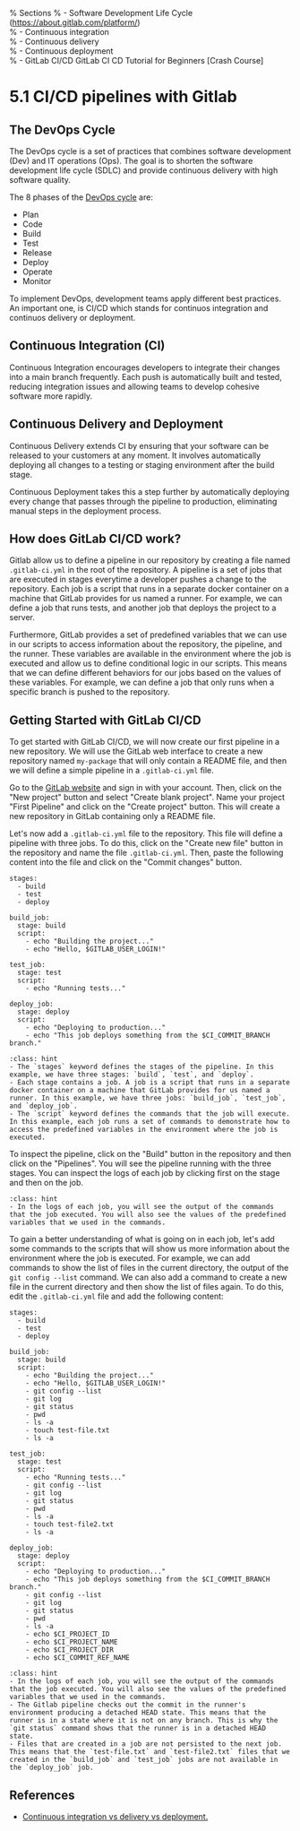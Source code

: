 % Sections
% - Software Development Life Cycle  (https://about.gitlab.com/platform/)  
% - Continuous integration  
% - Continuous delivery  
% - Continuous deployment  
% - GitLab CI/CD GitLab CI CD Tutorial for Beginners [Crash Course]  

# 5.1 CI/CD pipelines with Gitlab

## The DevOps Cycle

The DevOps cycle is a set of practices that combines software development (Dev) and IT operations (Ops). The goal is to shorten the software development life cycle (SDLC) and provide continuous delivery with high software quality.

The 8 phases of the [DevOps cycle](https://marvel-b1-cdn.bc0a.com/f00000000236551/dt-cdn.net/wp-content/uploads/2021/07/13429_ILL_DevOpsLoop.png) are:
- Plan
- Code
- Build
- Test
- Release
- Deploy
- Operate
- Monitor

To implement DevOps, development teams apply different best practices. An important one, is CI/CD which stands for continuos integration and continuos delivery or deployment.

## Continuous Integration (CI)

Continuous Integration encourages developers to integrate their changes into a main branch frequently. Each push is automatically built and tested, reducing integration issues and allowing teams to develop cohesive software more rapidly.

## Continuous Delivery and Deployment

Continuous Delivery extends CI by ensuring that your software can be released to your customers at any moment. It involves automatically deploying all changes to a testing or staging environment after the build stage.

Continuous Deployment takes this a step further by automatically deploying every change that passes through the pipeline to production, eliminating manual steps in the deployment process.

## How does GitLab CI/CD work?

Gitlab allow us to define a pipeline in our repository by creating a file named `.gitlab-ci.yml` in the root of the repository. A pipeline is a set of jobs that are executed in stages everytime a developer pushes a change to the repository. Each job is a script that runs in a separate docker container on a machine that GitLab provides for us named a runner. For example, we can define a job that runs tests, and another job that deploys the project to a server.

Furthermore, GitLab provides a set of predefined variables that we can use in our scripts to access information about the repository, the pipeline, and the runner. These variables are available in the environment where the job is executed and allow us to define conditional logic in our scripts. This means that we can define different behaviors for our jobs based on the values of these variables. For example, we can define a job that only runs when a specific branch is pushed to the repository.

## Getting Started with GitLab CI/CD

To get started with GitLab CI/CD, we will now create our first pipeline in a new repository. We will use the GitLab web interface to create a new repository named `my-package` that will only contain a README file, and then we will define a simple pipeline in a `.gitlab-ci.yml` file.

Go to the [GitLab website](https://gitlab.com/) and sign in with your account. Then, click on the "New project" button and select "Create blank project". Name your project "First Pipeline" and click on the "Create project" button. This will create a new repository in GitLab containing only a README file.

Let's now add a `.gitlab-ci.yml` file to the repository. This file will define a pipeline with three jobs. To do this, click on the "Create new file" button in the repository and name the file `.gitlab-ci.yml`. Then, paste the following content into the file and click on the "Commit changes" button.

```{code-block} yaml
stages:
  - build
  - test
  - deploy

build_job:
  stage: build
  script:
    - echo "Building the project..."
    - echo "Hello, $GITLAB_USER_LOGIN!"

test_job:
  stage: test
  script:
    - echo "Running tests..."

deploy_job:
  stage: deploy
  script:
    - echo "Deploying to production..."
    - echo "This job deploys something from the $CI_COMMIT_BRANCH branch."
```

```{admonition} What to notice
:class: hint
- The `stages` keyword defines the stages of the pipeline. In this example, we have three stages: `build`, `test`, and `deploy`.
- Each stage contains a job. A job is a script that runs in a separate docker container on a machine that GitLab provides for us named a runner. In this example, we have three jobs: `build_job`, `test_job`, and `deploy_job`.
- The `script` keyword defines the commands that the job will execute. In this example, each job runs a set of commands to demonstrate how to access the predefined variables in the environment where the job is executed.
```

To inspect the pipeline, click on the "Build" button in the repository and then click on the "Pipelines". You will see the pipeline running with the three stages. You can inspect the logs of each job by clicking first on the stage and then on the job.

```{admonition} What to notice
:class: hint
- In the logs of each job, you will see the output of the commands that the job executed. You will also see the values of the predefined variables that we used in the commands.
```

To gain a better understanding of what is going on in each job, let's add some commands to the scripts that will show us more information about the environment where the job is executed. For example, we can add commands to show the list of files in the current directory, the output of the `git config --list` command. We can also add a command to create a new file in the current directory and then show the list of files again. To do this, edit the `.gitlab-ci.yml` file and add the following content:

```{code-block} yaml
stages:
  - build
  - test
  - deploy

build_job:
  stage: build
  script:
    - echo "Building the project..."
    - echo "Hello, $GITLAB_USER_LOGIN!"
    - git config --list
    - git log
    - git status
    - pwd
    - ls -a
    - touch test-file.txt
    - ls -a

test_job:
  stage: test
  script:
    - echo "Running tests..."
    - git config --list
    - git log
    - git status
    - pwd
    - ls -a
    - touch test-file2.txt
    - ls -a

deploy_job:
  stage: deploy
  script:
    - echo "Deploying to production..."
    - echo "This job deploys something from the $CI_COMMIT_BRANCH branch."
    - git config --list
    - git log
    - git status
    - pwd
    - ls -a
    - echo $CI_PROJECT_ID
    - echo $CI_PROJECT_NAME
    - echo $CI_PROJECT_DIR
    - echo $CI_COMMIT_REF_NAME
```

```{admonition} What to notice
:class: hint
- In the logs of each job, you will see the output of the commands that the job executed. You will also see the values of the predefined variables that we used in the commands.
- The Gitlab pipeline checks out the commit in the runner's environment producing a detached HEAD state. This means that the runner is in a state where it is not on any branch. This is why the `git status` command shows that the runner is in a detached HEAD state.
- Files that are created in a job are not persisted to the next job. This means that the `test-file.txt` and `test-file2.txt` files that we created in the `build_job` and `test_job` jobs are not available in the `deploy_job` job.
```

## References

- [Continuous integration vs delivery vs deployment.](https://www.atlassian.com/continuous-delivery/principles/continuous-integration-vs-delivery-vs-deployment)